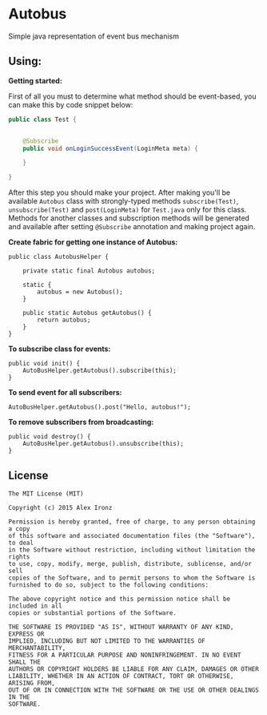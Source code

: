 # Autobus
Simple java representation of event bus mechanism

Using:
--------


**Getting started:**

First of all you must to determine what method should be event-based, you can make this by code snippet below:

```java
public class Test {


    @Subscribe
    public void onLoginSuccessEvent(LoginMeta meta) {

    }

}
```
    
After this step you should make your project. After making you'll be available `Autobus` class with strongly-typed methods `subscribe(Test)`, `unsubscribe(Test)` and `post(LoginMeta)` for `Test.java` only for this class. Methods for another classes and subscription methods will be generated and available after setting `@Subscribe` annotation and making project again.

**Create fabric for getting one instance of Autobus:**

    public class AutobusHelper {
    
        private static final Autobus autobus;
        
        static {
            autobus = new Autobus();
        }
        
        public static Autobus getAutobus() {
            return autobus;
        }
    }

**To subscribe class for events:**

    public void init() {
        AutoBusHelper.getAutobus().subscribe(this);
    }
    

**To send event for all subscribers:**

    AutoBusHelper.getAutobus().post("Hello, autobus!");
    

**To remove subscribers from broadcasting:**

    public void destroy() {
        AutoBusHelper.getAutobus().unsubscribe(this);
    }
    
    
License
-------
    The MIT License (MIT)
    
    Copyright (c) 2015 Alex Ironz
    
    Permission is hereby granted, free of charge, to any person obtaining a copy
    of this software and associated documentation files (the "Software"), to deal
    in the Software without restriction, including without limitation the rights
    to use, copy, modify, merge, publish, distribute, sublicense, and/or sell
    copies of the Software, and to permit persons to whom the Software is
    furnished to do so, subject to the following conditions:
    
    The above copyright notice and this permission notice shall be included in all
    copies or substantial portions of the Software.
    
    THE SOFTWARE IS PROVIDED "AS IS", WITHOUT WARRANTY OF ANY KIND, EXPRESS OR
    IMPLIED, INCLUDING BUT NOT LIMITED TO THE WARRANTIES OF MERCHANTABILITY,
    FITNESS FOR A PARTICULAR PURPOSE AND NONINFRINGEMENT. IN NO EVENT SHALL THE
    AUTHORS OR COPYRIGHT HOLDERS BE LIABLE FOR ANY CLAIM, DAMAGES OR OTHER
    LIABILITY, WHETHER IN AN ACTION OF CONTRACT, TORT OR OTHERWISE, ARISING FROM,
    OUT OF OR IN CONNECTION WITH THE SOFTWARE OR THE USE OR OTHER DEALINGS IN THE
    SOFTWARE.
